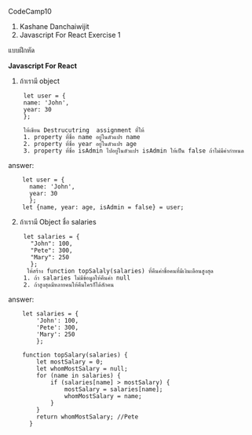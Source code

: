 CodeCamp10  
1. Kashane Danchaiwijit  
2. Javascript For React Exercise 1 

แบบฝึกหัด 

**Javascript For React**    
1) ถ้าเรามี object


        let user = {
        name: 'John',
        year: 30
        };

        ให้เขียน Destrucutring  assignment ที่ให้
        1. property ที่ชื่อ name อยู่ในตัวแปร name
        2. property ที่ชื่อ year อยู่ในตัวแปร age
        3. property ที่ชื่อ isAdmin ไปอยู่ในตัวแปร isAdmin ให้เป็น false ถ้าไม่มีค่ากำหนด


answer:


        let user = {
          name: 'John',
          year: 30
          };
        let {name, year: age, isAdmin = false} = user;



2) ถ้าเรามี Object ชื่อ salaries


        let salaries = {
          "John": 100,
          "Pete": 300,
          "Mary": 250
          };
         ให้สร้าง function topSalaly(salaries) ที่คืนค่าชื่อคนที่มีเงินเดือนสูงสุด
        1. ถ้า salaries ไม่มีข้อมูลให้คืนค่า null
        2. ถ้าสูงสุดมีหลายคนให้คืนใครก็ได้สักคน 

      
answer:


        let salaries = {
            'John': 100,
            'Pete': 300,
            'Mary': 250
            };

        function topSalary(salaries) {
            let mostSalary = 0;
            let whomMostSalary = null;
            for (name in salaries) {
                if (salaries[name] > mostSalary) {
                    mostSalary = salaries[name];
                    whomMostSalary = name;
                }
            }
            return whomMostSalary; //Pete
          }
      









